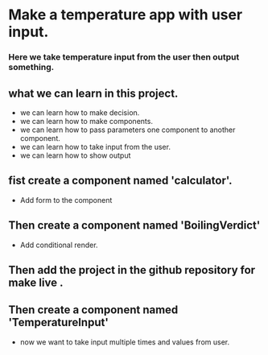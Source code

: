 # Make a temperature app with user input.
### Here we take temperature input from the user then output something.
## what we can learn in this project.
- we can learn how to make decision.
- we can learn how to make components.
- we can learn how to pass parameters one component to another component.
- we can learn how to take input from the user.
- we can learn how to show output 

## fist create a component named 'calculator'.
- Add form to the component
## Then create a component named 'BoilingVerdict'
- Add conditional render.

## Then add the project in the github repository for make live .

## Then create a component named 'TemperatureInput'
- now we want to take input multiple times and values from user.

